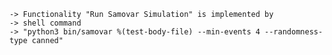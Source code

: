     -> Functionality "Run Samovar Simulation" is implemented by
    -> shell command
    -> "python3 bin/samovar %(test-body-file) --min-events 4 --randomness-type canned"
